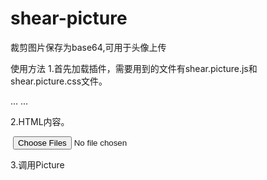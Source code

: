 # shear-picture
裁剪图片保存为base64,可用于头像上传


使用方法
1.首先加载插件，需要用到的文件有shear.picture.js和shear.picture.css文件。

<!DOCTYPE html>
<html>
<head>
    ...
    <link rel="stylesheet" href="css/shear.picture.css">
    <script src="js/shear.picture.js"></script>
</head>
<body>
    ...
</body>
</html>

2.HTML内容。

<div class="head-img">
  <!-- 显示图片的容器 -->
  <img class="my-img">
  <!-- 选择图片 -->
  <input type="file" class="selImg" accept="image/*" multiple="">
</div>

3.调用Picture
<script>
Picture(function(e){
  //点击确定后的回调函数
  console.log(e)
}, function(e) {
  //点击取消后的回调函数
  console.log(e)
})
</script>
